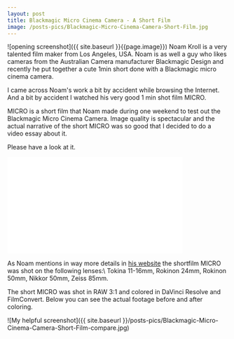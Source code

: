 ```yaml
---
layout: post
title: Blackmagic Micro Cinema Camera - A Short Film
image: /posts-pics/Blackmagic-Micro-Cinema-Camera-Short-Film.jpg
---
```

![opening screenshot]({{ site.baseurl }}{{page.image}})
Noam Kroll is a very talented film maker from Los Angeles, USA. Noam is as well
a guy who likes cameras from the Australian Camera manufacturer Blackmagic Design
and recently he put together a cute 1min short done with a Blackmagic micro cinema camera.

I came across Noam's work a bit by accident while browsing the Internet. And a
bit by accident I watched his very good 1 min shot film MICRO.

MICRO is a short film that Noam made during one weekend to test out the Blackmagic
Micro Cinema Camera. Image quality is spectacular and the actual narrative of the
short MICRO was so good that I decided to do a video essay about it.

Please have a look at it.

<iframe src="//www.youtube.com/embed/ceu9FP-GajU?modestbranding=1&autohide=1&showinfo=0&controls=1" frameborder="0" width="400" height="220" allowfullscreen></iframe>

As Noam mentions in way more details in [his website](http://noamkroll.com/) the
shortfilm MICRO was shot on the following lenses:\\
Tokina 11-16mm, Rokinon 24mm, Rokinon 50mm, Nikkor 50mm, Zeiss 85mm.

The short MICRO was shot in RAW 3:1 and colored in DaVinci Resolve and
FilmConvert. Below you can see the actual footage before and after coloring.

![My helpful screenshot]({{ site.baseurl }}/posts-pics/Blackmagic-Micro-Cinema-Camera-Short-Film-compare.jpg)
